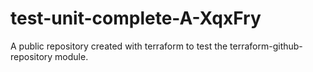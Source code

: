 # test-unit-complete-A-XqxFry
A public repository created with terraform to test the terraform-github-repository module.
